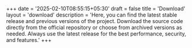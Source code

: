 +++
date = '2025-02-10T08:55:15+05:30'
draft = false
title = 'Download'
layout = 'download'
description = 'Here, you can find the latest stable release and previous versions of the project. Download the source code directly from the official repository or choose from archived versions as needed. Always use the latest release for the best performance, security, and features.'
+++
